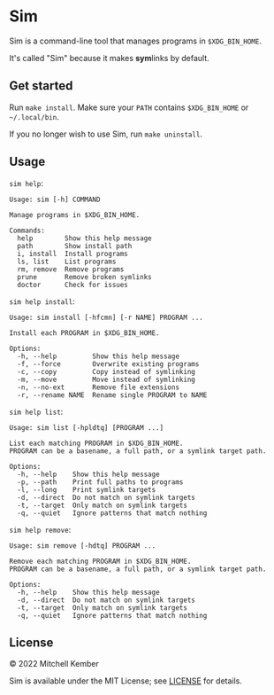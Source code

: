 # Sim

Sim is a command-line tool that manages programs in `$XDG_BIN_HOME`.

It's called "Sim" because it makes **sym**links by default.

## Get started

Run `make install`. Make sure your `PATH` contains `$XDG_BIN_HOME` or `~/.local/bin`.

If you no longer wish to use Sim, run `make uninstall`.

## Usage

`sim help`:

```
Usage: sim [-h] COMMAND

Manage programs in $XDG_BIN_HOME.

Commands:
  help        Show this help message
  path        Show install path
  i, install  Install programs
  ls, list    List programs
  rm, remove  Remove programs
  prune       Remove broken symlinks
  doctor      Check for issues
```

`sim help install`:

```
Usage: sim install [-hfcmn] [-r NAME] PROGRAM ...

Install each PROGRAM in $XDG_BIN_HOME.

Options:
  -h, --help         Show this help message
  -f, --force        Overwrite existing programs
  -c, --copy         Copy instead of symlinking
  -m, --move         Move instead of symlinking
  -n, --no-ext       Remove file extensions
  -r, --rename NAME  Rename single PROGRAM to NAME
```

`sim help list`:

```
Usage: sim list [-hpldtq] [PROGRAM ...]

List each matching PROGRAM in $XDG_BIN_HOME.
PROGRAM can be a basename, a full path, or a symlink target path.

Options:
  -h, --help    Show this help message
  -p, --path    Print full paths to programs
  -l, --long    Print symlink targets
  -d, --direct  Do not match on symlink targets
  -t, --target  Only match on symlink targets
  -q, --quiet   Ignore patterns that match nothing
```

`sim help remove`:

```
Usage: sim remove [-hdtq] PROGRAM ...

Remove each matching PROGRAM in $XDG_BIN_HOME.
PROGRAM can be a basename, a full path, or a symlink target path.

Options:
  -h, --help    Show this help message
  -d, --direct  Do not match on symlink targets
  -t, --target  Only match on symlink targets
  -q, --quiet   Ignore patterns that match nothing
```

## License

© 2022 Mitchell Kember

Sim is available under the MIT License; see [LICENSE](LICENSE.md) for details.
